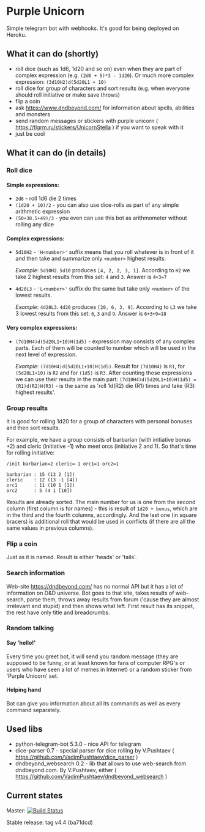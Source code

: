 # Purple Unicorn
Simple telegram bot with webhooks. It's good for being deployed on Heroku.

## What it can do (shortly)
* roll dice (such as 1d6, 1d20 and so on) even when they are part of complex expression (e.g. `(2d6 + 5)*3 - 1d20`). Or much more complex expression: `(3d10H2)d(5d20L1 + 10)`
* roll dice for group of characters and sort results (e.g. when everyone should roll initiative or make save throws)
* flip a coin
* ask https://www.dndbeyond.com/ for information about spells, abilities and monsters
* send random messages or stickers with purple unicorn ( https://tlgrm.ru/stickers/UnicornStella ) if you want to speak with it
* just be cool

## What it can do (in details)
### Roll dice
#### Simple expressions:
* `2d6` - roll 1d6 die 2 times
* `(1d20 + 10)/2` - you can also use dice-rolls as part of any simple arithmetic expression
* `(50+38.5+49)/3` - you even can use this  bot as arithmometer without rolling any dice
#### Complex expressions:
* `5d10H2` - `'H<number>'` suffix means that you roll whatever is in front of it and then take and summarize only `<number>` highest results.
  
  *Example*: `5d10H2`. `5d10` produces `[4, 2, 2, 3, 1]`. According to `H2` we take 2 highest results from this set: `4` and `3`. Answer is `4+3=7`
* `4d20L3` - `'L<number>'` suffix do the same but take only `<number>` of the lowest results.
  
  *Example*: `4d20L3`. `4d20` produces `[20, 6, 3, 9]`. According to `L3` we take 3 lowest results from this set: `6`, `3` and `9`. Answer is `6+3+9=18`
#### Very complex expressions:
* `(7d10H4)d(5d20L1+10)H(1d5)` - expression may consists of any complex parts. Each of them will be counted to number which will be used in the next level of expression.
  
  *Example*: `(7d10H4)d(5d20L1+10)H(1d5)`. Result for `(7d10H4)` is `R1`, for `(5d20L1+10)` is `R2` and for `(1d5)` is `R3`. After counting those expressions we can use their results in the main part: `(7d10H4)d(5d20L1+10)H(1d5) = (R1)d(R2)H(R3)` - is the same as 'roll 1d(R2) die (R1) times and take (R3) highest results'.
### Group results
It is good for rolling 1d20 for a group of characters with personal bonuses and then sort results.

For example, we have a group consists of barbarian (with initiative bonus +2) and cleric (initiative -1) who meet orcs (initiative 2 and 1). So that's time for rolling initiative:

```/init barbarian=2 cleric=-1 orc1=1 orc2=1```

```Results:
barbarian : 15 (13 2 [1])
cleric    : 12 (13 -1 [4])
orc1      : 11 (10 1 [1])
orc2      : 5 (4 1 [10])
```

Results are already sorted. The main number for us is one from the second column (first column is for names) - this is result of `1d20 + bonus`, which are in the third and the fourth columns, accordingly. And the last one (in square bracers) is additional roll that would be used in conflicts (if there are all the same values in previous columns).

### Flip a coin
Just as it is named. Result is either 'heads' or 'tails'.

### Search information
Web-site https://dndbeyond.com/ has no normal API but it has a lot of information on D&D universe. Bot goes to that site, takes results of web-search, parse them, throws away results from forum ('cause they are almost irrelevant and stupid) and then shows what left. First result has its snippet, the rest have only title and breadcrumbs.

### Random talking
#### Say 'hello!'
Every time you greet bot, it will send you random message (they are supposed to be funny, or at least known for fans of computer RPG's or users who have seen a lot of memes in Internet) or a random sticker from 'Purple Unicorn' set.

#### Helping hand
Bot can give you information about all its commands as well as every command separately.

## Used libs
* python-telegram-bot 5.3.0 - nice API for telegram
* dice-parser 0.7 - special parser for dice rolling by V.Pushtaev ( https://github.com/VadimPushtaev/dice_parser )
* dndbeyond_websearch 0.2 - lib that allows to use web-search from dndbeyond.com. By V.Pushtaev, either ( https://github.com/VadimPushtaev/dndbeyond_websearch )

## Current states
Master: [![Build Status](https://semaphoreci.com/api/v1/graukin/purple_unicorn/branches/master/badge.svg)](https://semaphoreci.com/graukin/purple_unicorn)

Stable release: tag v4.4 (ba71dcd)
